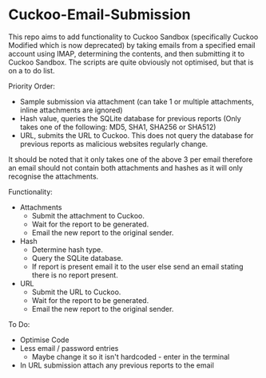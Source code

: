 # Cuckoo-Email-Submission

This repo aims to add functionality to Cuckoo Sandbox (specifically Cuckoo Modified which is now deprecated) by taking emails from a specified email account using IMAP, determining the contents, and then submitting it to Cuckoo Sandbox. The scripts are quite obviously not optimised, but that is on a to do list.

Priority Order:
- Sample submission via attachment (can take 1 or multiple attachments, inline attachments are ignored)
- Hash value, queries the SQLite database for previous reports (Only takes one of the following: MD5, SHA1, SHA256 or SHA512)
- URL, submits the URL to Cuckoo. This does not query the database for previous reports as malicious websites regularly change. 

It should be noted that it only takes one of the above 3 per email therefore an email should not contain both attachments and hashes as it will only recognise the attachments.

Functionality:
- Attachments
  - Submit the attachment to Cuckoo.
  - Wait for the report to be generated.
  - Email the new report to the original sender.
- Hash 
  - Determine hash type.
  - Query the SQLite database.
  - If report is present email it to the user else send an email stating there is no report present.
- URL
  - Submit the URL to Cuckoo.
  - Wait for the report to be generated.
  - Email the new report to the original sender.

 
 
 
 
 
 
 
To Do:
- Optimise Code
- Less email / password entries
  - Maybe change it so it isn't hardcoded - enter in the terminal
- In URL submission attach any previous reports to the email
